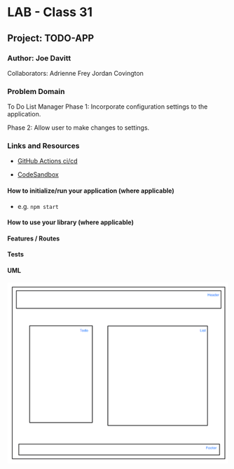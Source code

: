# LAB - Class 31

## Project: TODO-APP

### Author: Joe Davitt

Collaborators:
Adrienne Frey
Jordan Covington

### Problem Domain  

To Do List Manager Phase 1: Incorporate configuration settings to the application.

Phase 2: Allow user to make changes to settings.

### Links and Resources

- [GitHub Actions ci/cd](https://github.com/j-davitt/todo-app/actions)

- [CodeSandbox](https://codesandbox.io/p/github/j-davitt/todo-app/main?file=%2FREADME.md&workspace=%257B%2522activeFileId%2522%253A%2522clfridh150000g7gygmi469w7%2522%252C%2522openFiles%2522%253A%255B%2522%252FREADME.md%2522%255D%252C%2522sidebarPanel%2522%253A%2522EXPLORER%2522%252C%2522gitSidebarPanel%2522%253A%2522COMMIT%2522%252C%2522spaces%2522%253A%257B%2522clfridj9o000x356k36y3psdr%2522%253A%257B%2522key%2522%253A%2522clfridj9o000x356k36y3psdr%2522%252C%2522name%2522%253A%2522Default%2522%252C%2522devtools%2522%253A%255B%257B%2522key%2522%253A%2522clfridj9o000y356klwjgmx8w%2522%252C%2522type%2522%253A%2522PROJECT_SETUP%2522%252C%2522isMinimized%2522%253Afalse%257D%255D%257D%257D%252C%2522currentSpace%2522%253A%2522clfridj9o000x356k36y3psdr%2522%252C%2522spacesOrder%2522%253A%255B%2522clfridj9o000x356k36y3psdr%2522%255D%252C%2522hideCodeEditor%2522%253Afalse%257D)

#### How to initialize/run your application (where applicable)

- e.g. `npm start`

#### How to use your library (where applicable)

#### Features / Routes

#### Tests

#### UML

![UML](./assets/lab31.png)
